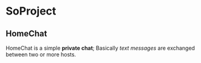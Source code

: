 # SoProject

## HomeChat

HomeChat is a simple **private chat**;
Basically *text messages* are exchanged between two or more hosts. 